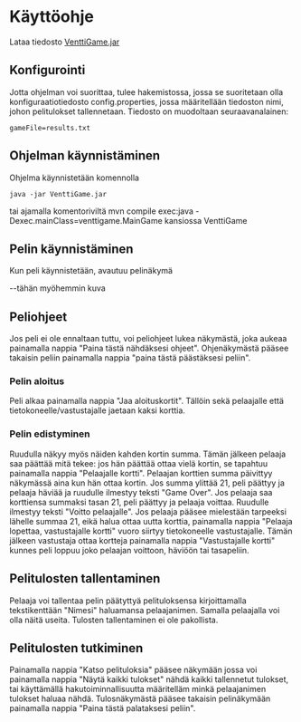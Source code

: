 # Käyttöohje

Lataa tiedosto [VenttiGame.jar](https://github.com/marykristina4/ot-harjoitustyo/releases/tag/viikko5)

## Konfigurointi

Jotta ohjelman voi suorittaa, tulee hakemistossa, jossa se suoritetaan olla konfiguraatiotiedosto config.properties,
jossa määritellään tiedoston nimi, johon pelitulokset tallennetaan. Tiedosto on muodoltaan seuraavanalainen:

```
gameFile=results.txt
```

## Ohjelman käynnistäminen

Ohjelma käynnistetään komennolla 

```
java -jar VenttiGame.jar
```
tai ajamalla komentoriviltä mvn compile exec:java -Dexec.mainClass=venttigame.MainGame kansiossa VenttiGame

## Pelin käynnistäminen

Kun peli käynnistetään, avautuu pelinäkymä

--tähän myöhemmin kuva <img src="">

## Peliohjeet

Jos peli ei ole ennaltaan tuttu, voi peliohjeet lukea näkymästä, joka aukeaa painamalla nappia "Paina tästä
nähdäksesi ohjeet". Ohjenäkymästä pääsee takaisin peliin painamalla nappia "paina tästä päästäksesi peliin".

### Pelin aloitus

Peli alkaa painamalla nappia "Jaa aloituskortit". Tällöin sekä pelaajalle että tietokoneelle/vastustajalle jaetaan
kaksi korttia.

### Pelin edistyminen

Ruudulla näkyy myös näiden kahden kortin summa. Tämän jälkeen pelaaja saa päättää mitä tekee: jos hän
päättää ottaa vielä kortin, se tapahtuu painamalla nappia "Pelaajalle kortti". Pelaajan korttien summa päivittyy
näkymässä aina kun hän ottaa kortin. Jos summa ylittää 21, peli päättyy ja pelaaja häviää ja ruudulle ilmestyy 
teksti "Game Over". Jos pelaaja saa korttiensa summaksi tasan 21, peli päättyy ja pelaaja voittaa. Ruudulle ilmestyy
teksti "Voitto pelaajalle". Jos pelaaja pääsee mielestään tarpeeksi lähelle summaa 21, eikä halua ottaa uutta korttia, 
painamalla nappia "Pelaaja lopettaa, vastustajalle kortti" vuoro siirtyy tietokoneelle vastustajalle. Tämän jälkeen
vastustaja ottaa kortteja painamalla nappia "Vastustajalle kortti" kunnes peli loppuu joko pelaajan voittoon, häviöön
tai tasapeliin.

## Pelitulosten tallentaminen

Pelaaja voi tallentaa pelin päätyttyä pelituloksensa kirjoittamalla tekstikenttään "Nimesi" haluamansa pelaajanimen.
Samalla pelaajalla voi olla näitä useita. Tulosten tallentaminen ei ole pakollista.

## Pelitulosten tutkiminen

Painamalla nappia "Katso pelituloksia" pääsee näkymään jossa voi painamalla nappia "Näytä kaikki tulokset" nähdä
kaikki tallennetut tulokset, tai käyttämällä hakutoiminnallisuutta määritelläm minkä pelaajanimen tulokset haluaa
nähdä. Tulosnäkymästä pääsee takaisin pelinäkymään painamalla nappia "Paina tästä palataksesi peliin".
